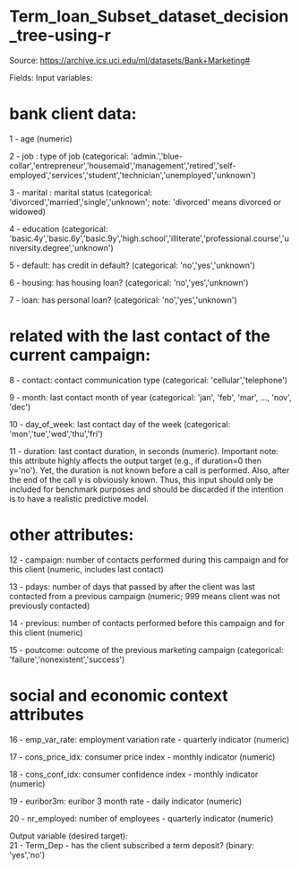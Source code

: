 # Term_loan_Subset_dataset_decision_tree-using-r

Source:	https://archive.ics.uci.edu/ml/datasets/Bank+Marketing#
	
Fields:	
Input variables:	
# bank client data:	
1 - age (numeric)	

2 - job : type of job (categorical: 'admin.','blue-collar','entrepreneur','housemaid','management','retired','self-employed','services','student','technician','unemployed','unknown')	

3 - marital : marital status (categorical: 'divorced','married','single','unknown'; note: 'divorced' means divorced or widowed)	

4 - education (categorical: 'basic.4y','basic.6y','basic.9y','high.school','illiterate','professional.course','university.degree','unknown')	

5 - default: has credit in default? (categorical: 'no','yes','unknown')	

6 - housing: has housing loan? (categorical: 'no','yes','unknown')	

7 - loan: has personal loan? (categorical: 'no','yes','unknown')	

# related with the last contact of the current campaign:	

8 - contact: contact communication type (categorical: 'cellular','telephone')	

9 - month: last contact month of year (categorical: 'jan', 'feb', 'mar', ..., 'nov', 'dec')	

10 - day_of_week: last contact day of the week (categorical: 'mon','tue','wed','thu','fri')	

11 - duration: last contact duration, in seconds (numeric). Important note: this attribute highly affects the output target (e.g., if duration=0 then y='no'). Yet, the duration is not known before a call is performed. Also, after the end of the call y is obviously known. Thus, this input should only be included for benchmark purposes and should be discarded if the intention is to have a realistic predictive model.	

# other attributes:	

12 - campaign: number of contacts performed during this campaign and for this client (numeric, includes last contact)	

13 - pdays: number of days that passed by after the client was last contacted from a previous campaign (numeric; 999 means client was 
not previously contacted)	

14 - previous: number of contacts performed before this campaign and for this client (numeric)	

15 - poutcome: outcome of the previous marketing campaign (categorical: 'failure','nonexistent','success')	

# social and economic context attributes	

16 - emp_var_rate: employment variation rate - quarterly indicator (numeric)	

17 - cons_price_idx: consumer price index - monthly indicator (numeric)	

18 - cons_conf_idx: consumer confidence index - monthly indicator (numeric)	

19 - euribor3m: euribor 3 month rate - daily indicator (numeric)	

20 - nr_employed: number of employees - quarterly indicator (numeric)	
	
Output variable (desired target):	
21 - Term_Dep - has the client subscribed a term deposit? (binary: 'yes','no')	
